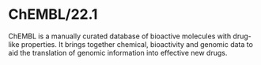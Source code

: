 ChEMBL/22.1
===========

ChEMBL is a manually curated database of bioactive molecules with drug-like
properties. It brings together chemical, bioactivity and genomic data to aid
the translation of genomic information into effective new drugs.


